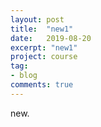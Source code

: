 ```yaml
---
layout: post
title:  "new1"
date:   2019-08-20
excerpt: "new1"
project: course
tag:
- blog
comments: true
---
```


new.
  

